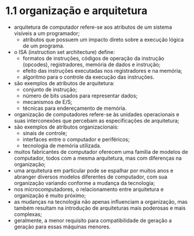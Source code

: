 # 1.1 organização e arquitetura
- arquitetura de computador refere-se aos atributos de um sistema visíveis a um programador;
  - atributos que possuem um impacto direto sobre a execução lógica de um programa.
- o ISA (instruction set architecture) define:
  - formatos de instruções, códigos de operação da instrução (opcodes), registradores, memória de dados e instrução;
  - efeito das instruções executadas nos registradores e na memória;
  - algoritmo para o controle da execução das instruções.
- são exemplos de atributos de arquitetura:
  - conjunto de instrução;
  - número de bits usados para representar dados;
  - mecanismos de E/S;
  - técnicas para endereçamento de memória.
- organização de computadores refere-se às unidades operacionais e suas interconexões que percebam as especificações de arquitetura;
- são exemplos de atributos organizacionais:
  - sinais de controle;
  - interfaces entre o computador e periféricos;
  - tecnologia de memória utilizada.
- muitos fabricantes de computador oferecem uma família de modelos de computador, todos com a mesma arquitetura, mas com diferenças na organização;
- uma arquitetura em particular pode se espalhar por muitos anos e abranger diversos modelos diferentes de computador, com sua organização variando conforme a mudança da tecnologia;
- nos microcomputadores, o relacionamento entre arquitetura e organização é muito próximo;
- as mudanças na tecnologia não apenas influenciam a organização, mas também resultam na introdução de arquiteturas mais poderosas e mais complexas;
- geralmente, a menor requisito para compatibilidade de geração a geração para essas máquinas menores.